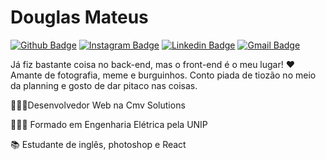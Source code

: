 # Douglas Mateus
[![Github Badge](https://img.shields.io/badge/-@followmedoug-1DA1F2?style=flat-square&logo=Twitter&logoColor=white&link=https://twitter.com/followmeDoug)](https://twitter.com/followmeDoug) [![Instagram Badge](https://img.shields.io/badge/-followmedoug-C13584?style=flat-square&logo=Instagram&logoColor=white&link=https://www.instagram.com/followmedoug/)](https://www.instagram.com/followmedoug/) [![Linkedin Badge](https://img.shields.io/badge/-LinkedIn-2867B2?style=flat-square&logo=Linkedin&logoColor=white&link=https://www.linkedin.com/in/douglas-mateus/)](https://www.linkedin.com/in/douglas-mateus) [![Gmail Badge](https://img.shields.io/badge/-Gmail-c71610?style=flat-square&logo=Gmail&logoColor=white&link=mailto:douglaspmateus@gmail.com)](mailto:douglaspmateus@gmail.com) 

Já fiz bastante coisa no back-end, mas o front-end é o meu lugar! ❤️ Amante de fotografia, meme e burguinhos. Conto piada de tiozão no meio da planning e gosto de dar pitaco nas coisas.

👨🏻‍💻Desenvolvedor Web na Cmv Solutions

👨🏻‍🎓 Formado em Engenharia Elétrica pela UNIP

📚 Estudante de inglês, photoshop e React
